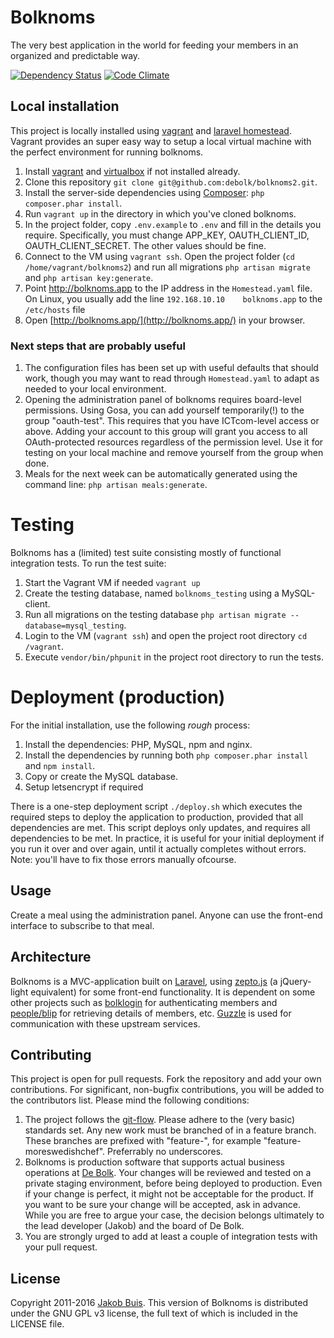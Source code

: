 # Bolknoms
The very best application in the world for feeding your members in an organized and predictable way.

[![Dependency Status](https://www.versioneye.com/user/projects/558f07d031633800240002fa/badge.svg?style=flat)](https://www.versioneye.com/user/projects/558f07d031633800240002fa) [![Code Climate](https://codeclimate.com/github/debolk/bolknoms2/badges/gpa.svg)](https://codeclimate.com/github/debolk/bolknoms2)

## Local installation
This project is locally installed using [vagrant](https://www.vagrantup.com/) and [laravel homestead](http://laravel.com/docs/5.1/homestead). Vagrant provides an super easy way to setup a local virtual machine with the perfect environment for running bolknoms.

1. Install [vagrant](https://www.vagrantup.com/) and [virtualbox](https://www.virtualbox.org/) if not installed already.
1. Clone this repository `git clone git@github.com:debolk/bolknoms2.git`.
1. Install the server-side dependencies using [Composer](https://getcomposer.org/): `php composer.phar install`.
1. Run `vagrant up` in the directory in which you've cloned bolknoms.
1. In the project folder, copy `.env.example` to `.env` and fill in the details you require. Specifically, you must change APP_KEY, OAUTH_CLIENT_ID, OAUTH_CLIENT_SECRET. The other values should be fine.
1. Connect to the VM using `vagrant ssh`. Open the project folder (`cd /home/vagrant/bolknoms2`) and run all migrations `php artisan migrate` and `php artisan key:generate`.
1. Point http://bolknoms.app to the IP address in the `Homestead.yaml` file. On Linux, you usually add the line `192.168.10.10    bolknoms.app` to the `/etc/hosts` file
1. Open [http://bolknoms.app/](http://bolknoms.app/) in your browser.

### Next steps that are probably useful
1. The configuration files has been set up with useful defaults that should work, though you may want to read through `Homestead.yaml` to adapt as needed to your local environment.
1. Opening the administration panel of bolknoms requires board-level permissions. Using Gosa, you can add yourself temporarily(!) to the group "oauth-test". This requires that you have ICTcom-level access or above. Adding your account to this group will grant you access to all OAuth-protected resources regardless of the permission level. Use it for testing on your local machine and remove yourself from the group when done.
1. Meals for the next week can be automatically generated using the command line: `php artisan meals:generate`.

# Testing
Bolknoms has a (limited) test suite consisting mostly of functional integration tests. To run the test suite:

1. Start the Vagrant VM if needed `vagrant up`
1. Create the testing database, named `bolknoms_testing` using a MySQL-client.
1. Run all migrations on the testing database `php artisan migrate --database=mysql_testing`.
1. Login to the VM (`vagrant ssh`) and open the project root directory `cd /vagrant`.
1. Execute `vendor/bin/phpunit` in the project root directory to run the tests.

# Deployment (production)
For the initial installation, use the following *rough* process:
1. Install the dependencies: PHP, MySQL, npm and nginx.
1. Install the dependencies by running both `php composer.phar install` and `npm install`.
1. Copy or create the MySQL database.
1. Setup letsencrypt if required

There is a one-step deployment script `./deploy.sh` which executes the required steps to deploy the application to production, provided that all dependencies are met. This script deploys only updates, and requires all dependencies to be met. In practice, it is useful for your initial deployment if you run it over and over again, until it actually completes without errors. Note: you'll have to fix those errors manually ofcourse.

## Usage
Create a meal using the administration panel. Anyone can use the front-end interface to subscribe to that meal.

## Architecture
Bolknoms is a MVC-application built on [Laravel](http://laravel.com/), using [zepto.js](http://zeptojs.com/) (a jQuery-light equivalent) for some front-end functionality. It is dependent on some other projects such as [bolklogin](https://auth.debolk.nl/) for authenticating members and [people/blip](https://people.debolk.nl/) for retrieving details of members, etc. [Guzzle](guzzlephp.org) is used for communication with these upstream services.

## Contributing
This project is open for pull requests. Fork the repository and add your own contributions. For significant, non-bugfix contributions, you will be added to the contributors list. Please mind the following conditions:

1. The project follows the [git-flow](http://nvie.com/posts/a-successful-git-branching-model/). Please adhere to the (very basic) standards set. Any new work must be branched of in a feature branch. These branches are prefixed with "feature-", for example "feature-moreswedishchef". Preferrably no underscores.
1. Bolknoms is production software that supports actual business operations at [De Bolk](http://www.debolk.nl). Your changes will be reviewed and tested on a private staging environment, before being deployed to production. Even if your change is perfect, it might not be acceptable for the product. If you want to be sure your change will be accepted, ask in advance. While you are free to argue your case, the decision belongs ultimately to the lead developer (Jakob) and the board of De Bolk.
1. You are strongly urged to add at least a couple of integration tests with your pull request.

## License
Copyright 2011-2016 [Jakob Buis](http://www.jakobbuis.com). This version of Bolknoms is distributed under the GNU GPL v3 license, the full text of which is included in the LICENSE file.
